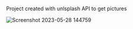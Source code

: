 Project created with unlsplash API to get pictures

![Screenshot 2023-05-28 144759](https://github.com/hosnyaroui/pics-api/assets/91914423/479b6dbb-73f2-4237-afec-3c1307cd0ee3)
